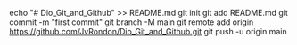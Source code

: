 echo "# Dio_Git_and_Github" >> README.md
git init
git add README.md
git commit -m "first commit"
git branch -M main
git remote add origin https://github.com/JvRondon/Dio_Git_and_Github.git
git push -u origin main
